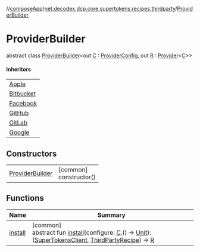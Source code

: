 //[composeApp](../../../index.md)/[net.decodex.dcp.core.supertokens.recipes.thirdparty](../index.md)/[ProviderBuilder](index.md)

# ProviderBuilder

abstract class [ProviderBuilder](index.md)&lt;out [C](index.md) : [ProviderConfig](../-provider-config/index.md), out [R](index.md) : [Provider](../-provider/index.md)&lt;[C](index.md)&gt;&gt;

#### Inheritors

| |
|---|
| [Apple](../../net.decodex.dcp.core.supertokens.recipes.thirdparty.providers/-apple/index.md) |
| [Bitbucket](../../net.decodex.dcp.core.supertokens.recipes.thirdparty.providers/-bitbucket/index.md) |
| [Facebook](../../net.decodex.dcp.core.supertokens.recipes.thirdparty.providers/-facebook/index.md) |
| [GitHub](../../net.decodex.dcp.core.supertokens.recipes.thirdparty.providers/-git-hub/index.md) |
| [GitLab](../../net.decodex.dcp.core.supertokens.recipes.thirdparty.providers/-git-lab/index.md) |
| [Google](../../net.decodex.dcp.core.supertokens.recipes.thirdparty.providers/-google/index.md) |

## Constructors

| | |
|---|---|
| [ProviderBuilder](-provider-builder.md) | [common]<br>constructor() |

## Functions

| Name | Summary |
|---|---|
| [install](install.md) | [common]<br>abstract fun [install](install.md)(configure: [C](index.md).() -&gt; [Unit](https://kotlinlang.org/api/latest/jvm/stdlib/kotlin/-unit/index.html)): ([SuperTokensClient](../../net.decodex.dcp.core.supertokens/-super-tokens-client/index.md), [ThirdPartyRecipe](../-third-party-recipe/index.md)) -&gt; [R](index.md) |
